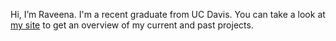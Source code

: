 Hi, I’m Raveena. I'm a recent graduate from UC Davis. You can take a look at [my site](https://raveenam0.github.io) to get an overview of my current and past projects.

<!---
raveenam0/raveenam0 is a ✨ special ✨ repository because its `README.md` (this file) appears on your GitHub profile.
You can click the Preview link to take a look at your changes.
--->
